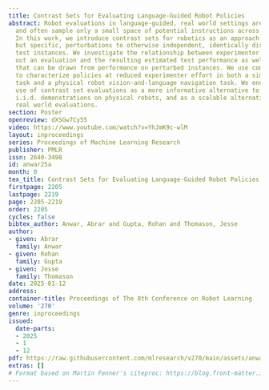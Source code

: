 ```yaml
---
title: Contrast Sets for Evaluating Language-Guided Robot Policies
abstract: Robot evaluations in language-guided, real world settings are time-consuming
  and often sample only a small space of potential instructions across complex scenes.
  In this work, we introduce contrast sets for robotics as an approach to make small,
  but specific, perturbations to otherwise independent, identically distributed (i.i.d.)
  test instances. We investigate the relationship between experimenter effort to carry
  out an evaluation and the resulting estimated test performance as well as the insights
  that can be drawn from performance on perturbed instances. We use contrast sets
  to characterize policies at reduced experimenter effort in both a simulated manipulation
  task and a physical robot vision-and-language navigation task. We encourage the
  use of contrast set evaluations as a more informative alternative to small scale,
  i.i.d. demonstrations on physical robots, and as a scalable alternative to industry-scale
  real world evaluations.
section: Poster
openreview: dXSGw7Cy55
video: https://www.youtube.com/watch?v=YhJmK9c-wlM
layout: inproceedings
series: Proceedings of Machine Learning Research
publisher: PMLR
issn: 2640-3498
id: anwar25a
month: 0
tex_title: Contrast Sets for Evaluating Language-Guided Robot Policies
firstpage: 2205
lastpage: 2219
page: 2205-2219
order: 2205
cycles: false
bibtex_author: Anwar, Abrar and Gupta, Rohan and Thomason, Jesse
author:
- given: Abrar
  family: Anwar
- given: Rohan
  family: Gupta
- given: Jesse
  family: Thomason
date: 2025-01-12
address:
container-title: Proceedings of The 8th Conference on Robot Learning
volume: '270'
genre: inproceedings
issued:
  date-parts:
  - 2025
  - 1
  - 12
pdf: https://raw.githubusercontent.com/mlresearch/v270/main/assets/anwar25a/anwar25a.pdf
extras: []
# Format based on Martin Fenner's citeproc: https://blog.front-matter.io/posts/citeproc-yaml-for-bibliographies/
---
```

